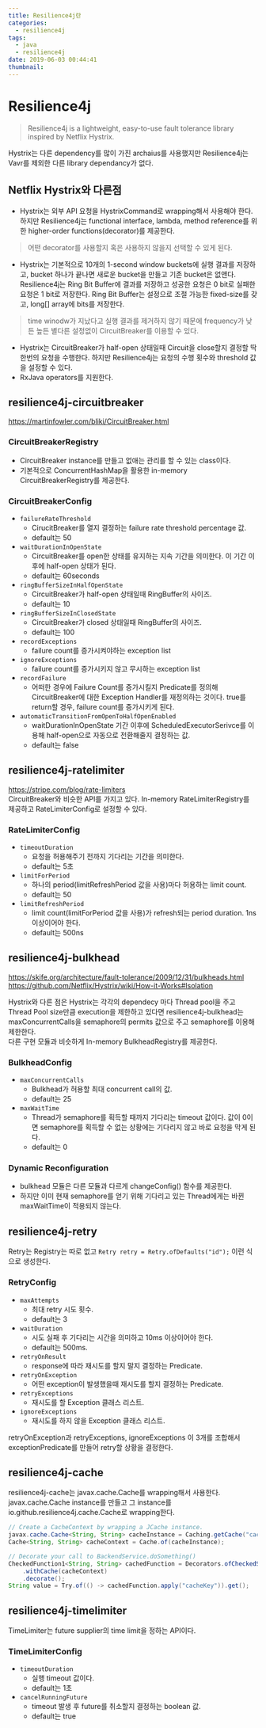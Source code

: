 ```yaml
---
title: Resilience4j란
categories:
  - resilience4j
tags:
  - java
  - resilience4j
date: 2019-06-03 00:44:41
thumbnail:
---
```


# Resilience4j

> Resilience4j is a lightweight, easy-to-use fault tolerance library inspired by Netflix Hystrix. 
 
Hystrix는 다른 dependency를 많이 가진 archaius를 사용했지만 Resilience4j는 Vavr를 제외한 다른 library dependancy가 없다.

## Netflix Hystrix와 다른점
* Hystrix는 외부 API 요청을 HystrixCommand로 wrapping해서 사용해야 한다. 하지만 Resilience4j는 functional interface, lambda, method reference를 위한 higher-order functions(decorator)를 제공한다.   
> 어떤 decorator를 사용할지 혹은 사용하지 않을지 선택할 수 있게 된다.

* Hystrix는 기본적으로 10개의 1-second window buckets에 실행 결과를 저장하고, bucket 하나가 끝나면 새로운 bucket을 만들고 기존 bucket은 없앤다.  Resilience4j는 Ring Bit Buffer에 결과를 저장하고 성공한 요청은 0 bit로 실패한 요청은 1 bit로 저장한다. Ring Bit Buffer는 설정으로 조절 가능한 fixed-size를 갖고, long[] array에 bits를 저장한다.  
> time winodw가 지났다고 실행 결과를 제거하지 않기 때문에 frequency가 낮든 높든 별다른 설정없이 CircuitBreaker를 이용할 수 있다.

* Hystrix는 CircuitBreaker가 half-open 상태일때 Circuit을 close할지 결정할 딱 한번의 요청을 수행한다. 하지만 Resilience4j는 요청의 수행 횟수와 threshold 값을 설정할 수 있다.
* RxJava operators를 지원한다.

## resilience4j-circuitbreaker
https://martinfowler.com/bliki/CircuitBreaker.html
### CircuitBreakerRegistry
* CircuitBreaker instance를 만들고 없애는 관리를 할 수 있는 class이다.
* 기본적으로 ConcurrentHashMap을 활용한 in-memory CircuitBreakerRegistry를 제공한다.

### CircuitBreakerConfig
* `failureRateThreshold`
  * CirucitBreaker를 열지 결정하는 failure rate threshold percentage 값. 
  * default는 50
* `waitDurationInOpenState` 
  * CircuitBreaker를 open한 상태를 유지하는 지속 기간을 의미한다. 이 기간 이후에 half-open 상태가 된다. 
  * default는 60seconds
* `ringBufferSizeInHalfOpenState` 
  * CircuitBreaker가 half-open 상태일때 RingBuffer의 사이즈. 
  * default는 10
* `ringBufferSizeInClosedState`
  * CircuitBreaker가 closed 상태일때 RingBuffer의 사이즈.
  * default는 100
* `recordExceptions`
  * failure count를 증가시켜야하는 exception list
* `ignoreExceptions`
  * failure count를 증가시키지 않고 무시하는 exception list
* `recordFailure`
  * 어떠한 경우에 Failure Count를 증가시킬지 Predicate를 정의해 CircuitBreaker에 대한 Exception Handler를 재정의하는 것이다. true를 return할 경우, failure count를 증가시키게 된다.
* `automaticTransitionFromOpenToHalfOpenEnabled`
  * waitDurationInOpenState 기간 이후에 ScheduledExecutorSerivce를 이용해 half-open으로 자동으로 전환해줄지 결정하는 값. 
  * default는 false

## resilience4j-ratelimiter
https://stripe.com/blog/rate-limiters  
CircuitBreaker와 비슷한 API를 가지고 있다. In-memory RateLimiterRegistry를 제공하고 RateLimiterConfig로 설정할 수 있다.
### RateLimiterConfig
* `timeoutDuration` 
  * 요청을 허용해주기 전까지 기다리는 기간을 의미한다. 
  * default는 5초
* `limitForPeriod`
  * 하나의 period(limitRefreshPeriod 값을 사용)마다 허용하는 limit count. 
  * default는 50
* `limitRefreshPeriod` 
  * limit count(limitForPeriod 값을 사용)가 refresh되는 period duration. 1ns 이상이어야 한다.
  * default는 500ns

## resilience4j-bulkhead
https://skife.org/architecture/fault-tolerance/2009/12/31/bulkheads.html
https://github.com/Netflix/Hystrix/wiki/How-it-Works#Isolation

Hystrix와 다른 점은 Hystrix는 각각의 dependecy 마다 Thread pool을 주고 Thread Pool size만큼 execution을 제한하고 있다면 resilience4j-bulkhead는 maxConcurrentCalls을 semaphore의 permits 값으로 주고 semaphore를 이용해 제한한다.  
다른 구현 모듈과 비슷하게 In-memory BulkheadRegistry를 제공한다.
### BulkheadConfig
* `maxConcurrentCalls` 
  * Bulkhead가 허용할 최대 concurrent call의 값.
  * default는 25
* `maxWaitTime` 
  * Thread가 semaphore를 획득할 때까지 기다리는 timeout 값이다. 값이 0이면 semaphore를 획득할 수 없는 상황에는 기다리지 않고 바로 요청을 막게 된다. 
  * default는 0

### Dynamic Reconfiguration
* bulkhead 모듈은 다른 모듈과 다르게 changeConfig() 함수를 제공한다.
* 하지만 이미 현재 semaphore를 얻기 위해 기다리고 있는 Thread에게는 바뀐 maxWaitTime이 적용되지 않는다.

## resilience4j-retry
Retry는 Registry는 따로 없고 `Retry retry = Retry.ofDefaults("id");` 이런 식으로 생성한다.
### RetryConfig
* `maxAttempts`
  * 최대 retry 시도 횟수. 
  * default는 3
* `waitDuration` 
  * 시도 실패 후 기다리는 시간을 의미하고 10ms 이상이어야 한다. 
  * default는 500ms.
* `retryOnResult` 
  * response에 따라 재시도를 할지 말지 결정하는 Predicate.
* `retryOnException` 
  * 어떤 exception이 발생했을때 재시도를 할지 결정하는 Predicate.
* `retryExceptions` 
  * 재시도를 할 Exception 클래스 리스트.
* `ignoreExceptions` 
  * 재시도를 하지 않을 Exception 클래스 리스트.  

retryOnException과 retryExceptions, ignoreExceptions 이 3개를 조합해서 exceptionPredicate를 만들어 retry할 상황을 결정한다.

## resilience4j-cache
resilience4j-cache는 javax.cache.Cache를 wrapping해서 사용한다. javax.cache.Cache instance를 만들고 그 instance를 io.github.resilience4j.cache.Cache로 wrapping한다.
```java
// Create a CacheContext by wrapping a JCache instance.
javax.cache.Cache<String, String> cacheInstance = Caching.getCache("cacheName", String.class, String.class);
Cache<String, String> cacheContext = Cache.of(cacheInstance);

// Decorate your call to BackendService.doSomething()
CheckedFunction1<String, String> cachedFunction = Decorators.ofCheckedSupplier(() -> backendService.doSomething())
    .withCache(cacheContext)
    .decorate();
String value = Try.of(() -> cachedFunction.apply("cacheKey")).get();
```

## resilience4j-timelimiter
TimeLimiter는 future supplier의 time limit을 정하는 API이다.
### TimeLimiterConfig
* `timeoutDuration` 
  * 실행 timeout 값이다. 
  * default는 1초
* `cancelRunningFuture` 
  * timeout 발생 후 future를 취소할지 결정하는 boolean 값. 
  * default는 true
